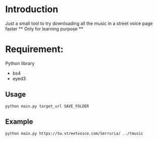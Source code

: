 # Introduction

Just a small tool to try downloading all the music in a street voice page faster
** Only for learning purpose **


# Requirement:

Python library
- bs4
- eyed3

Usage
--
`python main.py target_url SAVE_FOLDER`


Example
--

```bash
python main.py https://tw.streetvoice.com/Serruria/ ../tmusic
```
